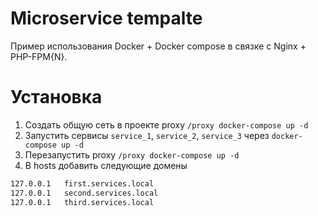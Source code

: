 # Microservice tempalte

Пример использования Docker + Docker compose в связке с Nginx + PHP-FPM{N}.

# Установка

1. Создать общую сеть в проекте proxy `/proxy docker-compose up -d`
2. Запустить сервисы `service_1`, `service_2`, `service_3` через `docker-compose up -d`
3. Перезапустить proxy `/proxy docker-compose up -d`
4. В hosts добавить следующие домены
```bash
127.0.0.1	first.services.local
127.0.0.1	second.services.local
127.0.0.1	third.services.local
```